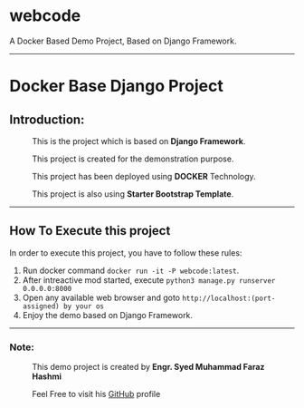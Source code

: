 # webcode
A Docker Based Demo Project, Based on Django Framework.
<hr/>
<h1>Docker Base Django Project</h1>
<dl>
<dt>
  <h2>Introduction:</h2>
</dt>
  <dd>
    <p>This is the project which is based on <b>Django Framework</b>.</p>
    <p>This project is created for the demonstration purpose.</p>
    <p>This project has been deployed using <b>DOCKER</b> Technology.</p>
    <p>This project is also using <b>Starter Bootstrap Template</b>.</p>
  </dd>
</dl>
<hr/>
<h2>How To Execute this project</h2>
<p>In order to execute this project, you have to follow these rules:</p>
<ol>
  <li>Run docker command <code>docker run -it -P webcode:latest</code>.</li>
  <li>After intreactive mod started, execute <code>python3 manage.py runserver 0.0.0.0:8000</code></li>
  <li>Open any available web browser and goto <code>http://localhost:(port-assigned) by your os</port-assigned></code></li>
  <li>Enjoy the demo based on Django Framework.</li>
</ol>
<hr/>
<dt>
<dt>
  <h3>Note:</h3>
</dt>
<dd>
  <p>This demo project is created by <strong>Engr. Syed Muhammad Faraz Hashmi</strong></p>
  <p>Feel Free to visit his <a href="https://github.com/engrfarazhashmikhi/" title="ENgr. Faraz Hashmi GitHub" target="_blank">GitHub</a> profile</p>
</dd>
